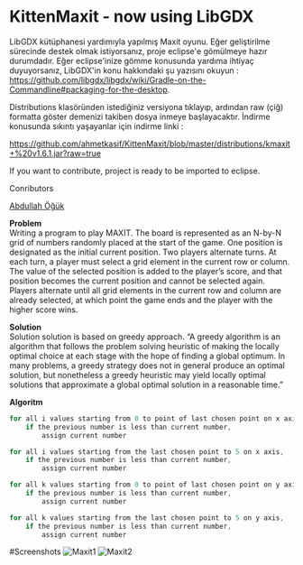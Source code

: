 # KittenMaxit - now using LibGDX

LibGDX kütüphanesi yardımıyla yapılmış Maxit oyunu. Eğer geliştirilme sürecinde destek olmak istiyorsanız, proje eclipse'e gömülmeye hazır durumdadır. Eğer eclipse'inize gömme konusunda yardıma ihtiyaç duyuyorsanız, LibGDX'in konu hakkındaki şu yazısını okuyun : https://github.com/libgdx/libgdx/wiki/Gradle-on-the-Commandline#packaging-for-the-desktop.

Distributions klasöründen istediğiniz versiyona tıklayıp, ardından raw (çiğ) formatta göster demenizi takiben dosya inmeye başlayacaktır. İndirme konusunda sıkıntı yaşayanlar için indirme linki :

https://github.com/ahmetkasif/KittenMaxit/blob/master/distributions/kmaxit+%20v1.6.1.jar?raw=true

If you want to contribute, project is ready to be imported to eclipse.

Conributors

[Abdullah Öğük](https://github.com/abdullahoguk)


**Problem**     
 Writing a program to play MAXIT. The board is represented as an N-by-N grid of numbers randomly placed at the start of the game. One position is designated as the initial current 
position. Two players alternate turns. At each turn, a player must select a grid element in the 
current row or column. The value of the selected position is added to the player’s score, and 
that position becomes the current position and cannot be selected again. Players alternate 
until all grid elements in the current row and column are already selected, at which point the 
game ends and the player with the higher score wins.


**Solution**   
Solution solution is based on greedy approach. “A greedy algorithm is an algorithm that follows the problem solving heuristic of making the locally optimal choice at each stage with the hope of finding a global optimum. In many problems, a greedy strategy does not in general produce an optimal solution, but nonetheless a greedy heuristic may yield locally optimal solutions that approximate a global optimal solution in a reasonable time.”   


**Algoritm**
```Java
for all i values starting from 0 to point of last chosen point on x axis, 
	if the previous number is less than current number, 
		assign current number 

for all i values starting from the last chosen point to 5 on x axis, 
	if the previous number is less than current number, 
		assign current number 

for all k values starting from 0 to point of last chosen point on y axis, 
	if the previous number is less than current number, 
		assign current number 

for all k values starting from the last chosen point to 5 on y axis, 
	if the previous number is less than current number, 
		assign current number
```

#Screenshots
![Maxit1](http://i.imgur.com/3QvTDrN.png)
![Maxit2](http://i.imgur.com/G1rezQr.png)



 
